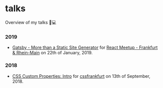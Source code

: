 # talks
Overview of my talks 🎤💻

### 2019

- [Gatsby - More than a Static Site Generator](https://github.com/LekoArts/talks/tree/master/gatsby-more-than-a-ssg) for [React Meetup - Frankfurt & Rhein-Main](https://www.meetup.com/de-DE/React-Meetup-Frankfurt/events/255647987/) on 22th of January, 2019.

### 2018

- [CSS Custom Properties: Intro](https://github.com/LekoArts/talks/blob/master/css-custom-properties-intro) for [cssfrankfurt](https://cssfrankfurt.de/) on 13th of September, 2018.